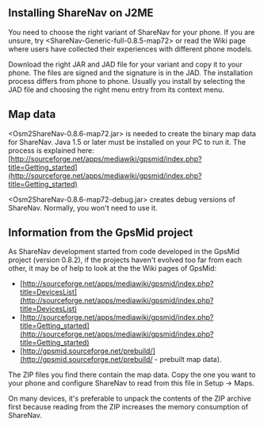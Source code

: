 Installing ShareNav on J2ME
---------------------------
You need to choose the right variant of ShareNav for your phone.
If you are unsure, try <ShareNav-Generic-full-0.8.5-map72> or read the Wiki page
where users have collected their experiences with different phone models.

Download the right JAR and JAD file for your variant and copy it to your
phone. The files are signed and the signature is in the JAD.
The installation process differs from phone to phone.
Usually you install by selecting the JAD file and choosing the right menu
entry from its context menu.


Map data
--------
<Osm2ShareNav-0.8.6-map72.jar> is needed to create the binary map data for ShareNav.
Java 1.5 or later must be installed on your PC to run it.
The process is explained here:
[http://sourceforge.net/apps/mediawiki/gpsmid/index.php?title=Getting_started](http://sourceforge.net/apps/mediawiki/gpsmid/index.php?title=Getting_started)

<Osm2ShareNav-0.8.6-map72-debug.jar> creates debug versions of ShareNav. Normally,
you won't need to use it.


Information from the GpsMid project
-----------------------------------

As ShareNav development started from code developed in the GpsMid project (version 0.8.2),
if the projects haven't evolved too far from each other, it may be of help to look
at the the Wiki pages of GpsMid:

* [http://sourceforge.net/apps/mediawiki/gpsmid/index.php?title=DevicesList](http://sourceforge.net/apps/mediawiki/gpsmid/index.php?title=DevicesList)
* [http://sourceforge.net/apps/mediawiki/gpsmid/index.php?title=Getting_started](http://sourceforge.net/apps/mediawiki/gpsmid/index.php?title=Getting_started)
* [http://gpsmid.sourceforge.net/prebuild/](http://gpsmid.sourceforge.net/prebuild/ - prebuilt map data).

The ZIP files you find there contain the map data. 
Copy the one you want to your phone and configure ShareNav to read from this file 
in Setup -> Maps.

On many devices, it's preferable to unpack the contents of the ZIP archive first
because reading from the ZIP increases the memory consumption of ShareNav.

